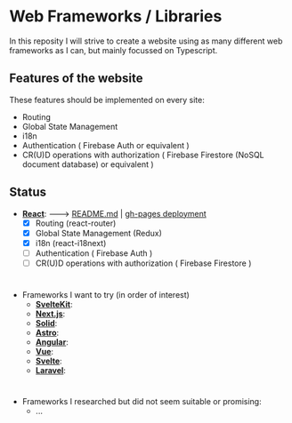 # Web Frameworks / Libraries

In this reposity I will strive to create a website using as many different web frameworks as I can, but mainly focussed on Typescript.

## Features of the website

These features should be implemented on every site:
 - Routing
 - Global State Management
 - i18n
 - Authentication ( Firebase Auth or equivalent )
 - CR(U)D operations with authorization ( Firebase Firestore (NoSQL document database) or equivalent )

## Status

  - [**React**](https://reactjs.org/):  ---> [README.md]()  |  [gh-pages deployment](https://belgiannoise.github.io/web-frameworks/react/build/#/)
    - [x] Routing (react-router)
    - [x] Global State Management (Redux)
    - [x] i18n (react-i18next)
    - [ ] Authentication ( Firebase Auth )
    - [ ] CR(U)D operations with authorization ( Firebase Firestore )

#
  - Frameworks I want to try (in order of interest)
    - [**SvelteKit**](https://kit.svelte.dev/):
    - [**Next.js**](https://nestjs.com/):
    - [**Solid**](https://www.solidjs.com/):
    - [**Astro**](https://astro.build/):
    - [**Angular**](https://angular.io/):
    - [**Vue**](https://vuejs.org/):
    - [**Svelte**](https://svelte.dev/):
    - [**Laravel**](https://laravel.com/):

#

  - Frameworks I researched but did not seem suitable or promising:
    - ...
